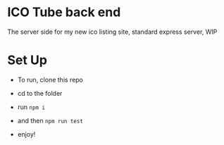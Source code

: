 # ICO Tube back end #

The server side for my new ico listing site, standard express server, WIP

# Set Up #

- To run, clone this repo

- cd to the folder

- run `npm i`

- and then `npm run test`

- enjoy!